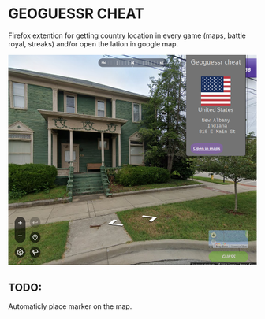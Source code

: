 # GEOGUESSR CHEAT

Firefox extention for getting country location in every game (maps, battle royal, streaks) and/or open the lation in google map.

![](assets/screenshots/geocheat.png)

## TODO:

Automaticly place marker on the map.
